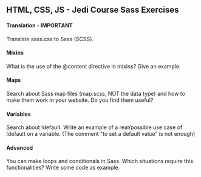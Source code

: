 HTML, CSS, JS - Jedi Course
Sass Exercises
------------------------

#### Translation - IMPORTANT

Translate sass.css to Sass (SCSS).

#### Mixins

What is the use of the @content directive in mixins? Give an example.

#### Maps

Search about Sass map files (map.scss, NOT the data type) and how to make them work in your website. Do you find them useful?

#### Variables

Search about !default. Write an example of a real/possible use case of !default on a variable. 
(The comment "to set a default value" is not enough)


#### Advanced

You can make loops and conditionals in Sass. Which situations require this functionalities? Write some code as example.


